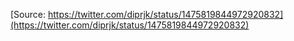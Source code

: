 [Source: https://twitter.com/diprjk/status/1475819844972920832](https://twitter.com/diprjk/status/1475819844972920832)
